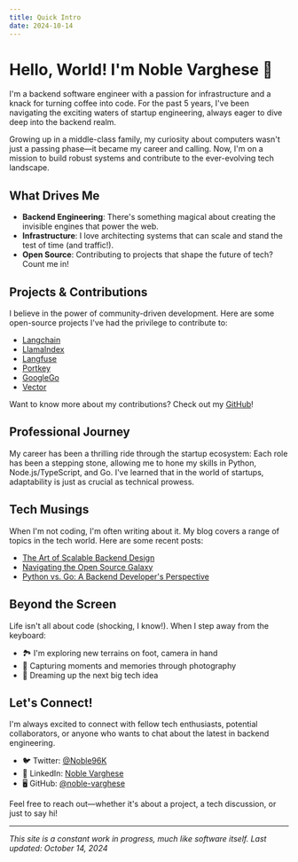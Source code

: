 ```yaml
---
title: Quick Intro
date: 2024-10-14
---
```


<div class="welcome">
<div>

# Hello, World! I'm Noble Varghese 👋

I'm a backend software engineer with a passion for infrastructure and a knack for turning coffee into code. For the past 5 years, I've been navigating the exciting waters of startup engineering, always eager to dive deep into the backend realm.

Growing up in a middle-class family, my curiosity about computers wasn't just a passing phase—it became my career and calling. Now, I'm on a mission to build robust systems and contribute to the ever-evolving tech landscape.

</div>
</div>

## What Drives Me

- **Backend Engineering**: There's something magical about creating the invisible engines that power the web.
- **Infrastructure**: I love architecting systems that can scale and stand the test of time (and traffic!).
- **Open Source**: Contributing to projects that shape the future of tech? Count me in!

## Projects & Contributions

I believe in the power of community-driven development. Here are some open-source projects I've had the privilege to contribute to:

- [Langchain](https://github.com/hwchase17/langchain)
- [LlamaIndex](https://github.com/jerryjliu/llama_index)
- [Langfuse](https://github.com/langfuse/langfuse)
- [Portkey](https://github.com/portkey-api/portkey)
- [GoogleGo](https://github.com/golang/go)
- [Vector](https://github.com/vectordotdev/vector)

Want to know more about my contributions? Check out my [GitHub](https://github.com/noble-varghese)!

## Professional Journey

My career has been a thrilling ride through the startup ecosystem:
Each role has been a stepping stone, allowing me to hone my skills in Python, Node.js/TypeScript, and Go. I've learned that in the world of startups, adaptability is just as crucial as technical prowess.

## Tech Musings

When I'm not coding, I'm often writing about it. My blog covers a range of topics in the tech world. Here are some recent posts:

- [The Art of Scalable Backend Design](/blog/scalable-backend-design)
- [Navigating the Open Source Galaxy](/blog/open-source-contributions)
- [Python vs. Go: A Backend Developer's Perspective](/blog/python-vs-go)

## Beyond the Screen

Life isn't all about code (shocking, I know!). When I step away from the keyboard:

- 🏞️ I'm exploring new terrains on foot, camera in hand
- 📸 Capturing moments and memories through photography
- 🌟 Dreaming up the next big tech idea

## Let's Connect!

I'm always excited to connect with fellow tech enthusiasts, potential collaborators, or anyone who wants to chat about the latest in backend engineering.

- 🐦 Twitter: [@Noble96K](https://twitter.com/Noble96K)
- 💼 LinkedIn: [Noble Varghese](https://www.linkedin.com/in/noble-varghese)
- 🖥️ GitHub: [@noble-varghese](https://github.com/noble-varghese)

Feel free to reach out—whether it's about a project, a tech discussion, or just to say hi!

---

<div class="footer">
<p><em>This site is a constant work in progress, much like software itself. Last updated: October 14, 2024</em></p>
</div>